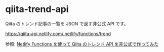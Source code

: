 # qiita-trend-api

Qiita のトレンド記事の一覧を JSON で返す非公式 API です。

https://qiita-api.netlify.com/.netlify/functions/trend

参照: [Netlify Functions を使って Qiita のトレンド API を非公式で作ってみた](https://qiita.com/7ma7X/items/803f9599cde72810f1a8)
